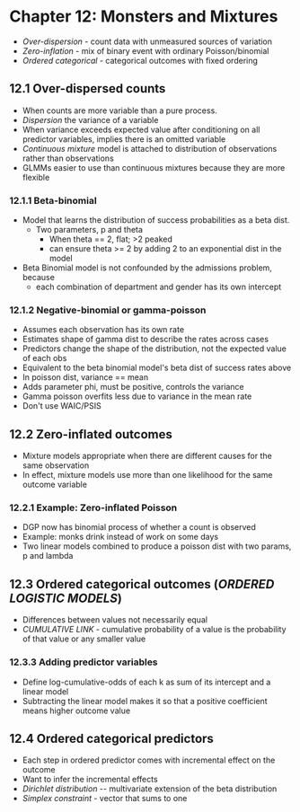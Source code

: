 # Chapter 12: Monsters and Mixtures

- *Over-dispersion* - count data with unmeasured sources of variation
- *Zero-inflation* - mix of binary event with ordinary Poisson/binomial
- *Ordered categorical* - categorical outcomes with fixed ordering

## 12.1 Over-dispersed counts

- When counts are more variable than a pure process. 
- *Dispersion* the variance of a variable
- When variance exceeds expected value after conditioning on all predictor variables, implies there is an omitted variable
- *Continuous mixture* model is attached to distribution of observations rather than observations
- GLMMs easier to use than continuous mixtures because they are more flexible

### 12.1.1 Beta-binomial

- Model that learns the distribution of success probabilities as a beta dist. 
  - Two parameters, p and theta
    - When theta == 2, flat; >2 peaked
    - can ensure theta >= 2 by adding 2 to an exponential dist in the model 
- Beta Binomial model is not confounded by the admissions problem, because
  - each combination of department and gender has its own intercept

### 12.1.2 Negative-binomial or gamma-poisson
- Assumes each observation has its own rate
- Estimates shape of gamma dist to describe the rates across cases
- Predictors change the shape of the distribution, not the expected value of each obs
- Equivalent to the beta binomial model's beta dist of success rates above
- In poisson dist, variance == mean
- Adds parameter phi, must be positive, controls the variance
- Gamma poisson overfits less due to variance in the mean rate
- Don't use WAIC/PSIS


## 12.2 Zero-inflated outcomes
- Mixture models appropriate when there are different causes for the same observation
- In effect, mixture models use more than one likelihood for the same outcome variable

### 12.2.1 Example: Zero-inflated Poisson
- DGP now has binomial process of whether a count is observed
- Example: monks drink instead of work on some days
- Two linear models combined to produce a poisson dist with two params, p and lambda

## 12.3 Ordered categorical outcomes (*ORDERED LOGISTIC MODELS*)
- Differences between values not necessarily equal
- *CUMULATIVE LINK* - cumulative probability of a value is the probability of that value or any smaller value 

### 12.3.3 Adding predictor variables
- Define log-cumulative-odds of each k as sum of its intercept and a linear model
- Subtracting the linear model makes it so that a positive coefficient means higher outcome value

## 12.4 Ordered categorical predictors
- Each step in ordered predictor comes with incremental effect on the outcome
- Want to infer the incremental effects
- *Dirichlet distribution* -- multivariate extension of the beta distribution
- *Simplex constraint* - vector that sums to one
